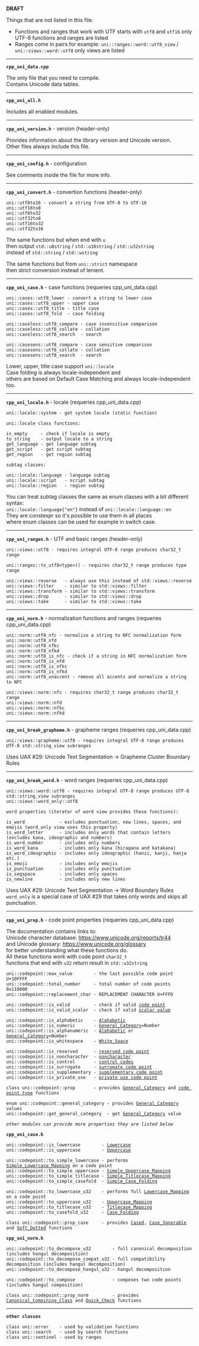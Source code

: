 **DRAFT**

Things that are not listed in this file:
- Functions and ranges that work with UTF starts with `utf8` and `utf16` only UTF-8 functions and ranges are listed
- Ranges come in pairs for example: `uni::ranges::word::utf8_view` / `uni::views::word::utf8` only views are listed

---

**`cpp_uni_data.cpp`**

The only file that you need to compile.<br>
Contains Unicode data tables.<br>

---

**`cpp_uni_all.h`**

Includes all enabled modules.

---

**`cpp_uni_version.h`** - version (header-only)

Provides information about the library version and Unicode version.<br>
Other files always include this file.

---

**`cpp_uni_config.h`** - configuration

See comments inside the file for more info.

---

**`cpp_uni_convert.h`** - convertion functions (header-only)
```
uni::utf8to16 - convert a string from UTF-8 to UTF-16
uni::utf16to8
uni::utf8to32
uni::utf32to8
uni::utf16to32
uni::utf32to16
```
The same functions but when end with `u`<br>
then output `std::u8string` / `std::u16string` / `std::u32string`<br>
instead of `std::string` / `std::wstring`

The same functions but from `uni::strict` namespace<br>
then strict conversion instead of lenient.

---

**`cpp_uni_case.h`** - case functions (requeries cpp_uni_data.cpp)
```
uni::cases::utf8_lower - convert a string to lower case
uni::cases::utf8_upper - upper case
uni::cases::utf8_title - title case
uni::cases::utf8_fold  - case folding

uni::caseless::utf8_compare - case insensitive comparison
uni::caseless::utf8_collate - collation
uni::caseless::utf8_search  - search

uni::casesens::utf8_compare - case sensitive comparison
uni::casesens::utf8_collate - collation
uni::casesens::utf8_search  - search
```
Lower, upper, title case support `uni::locale`<br>
Case folding is always locale-independent and<br>
others are based on Default Case Matching and always locale-independent too.

---

**`cpp_uni_locale.h`** - locale (requeries cpp_uni_data.cpp)
```
uni::locale::system - get system locale (static function)

uni::locale class functions:

is_empty     - check if locale is empty
to_string    - output locale to a string
get_language - get language subtag
get_script   - get script subtag
get_region   - get region subtag

subtag classes:

uni::locale::language - language subtag
uni::locale::script   - script subtag
uni::locale::region   - region subtag
```
You can treat subtag classes the same as enum classes with a bit different syntax:<br>
`uni::locale::language{"en"}` instead of `uni::locale::language::en`<br>
They are constexpr so it's possible to use them in all places<br>
where enum classes can be used for example in switch case.

---

**`cpp_uni_ranges.h`** - UTF and basic ranges (header-only)
```
uni::views::utf8 - requires integral UTF-8 range produces char32_t range

uni::ranges::to_utf8<type>() - requires char32_t range produces type range

uni::views::reverse   - always use this instead of std::views::reverse
uni::views::filter    - similar to std::views::filter
uni::views::transform - similar to std::views::transform
uni::views::drop      - similar to std::views::drop
uni::views::take      - similar to std::views::take
```
---

**`cpp_uni_norm.h`** - normalization functions and ranges (requeries cpp_uni_data.cpp)
```
uni::norm::utf8_nfc - normalize a string to NFC normalization form
uni::norm::utf8_nfd
uni::norm::utf8_nfkc
uni::norm::utf8_nfkd
uni::norm::utf8_is_nfc - check if a string in NFC normalization form
uni::norm::utf8_is_nfd
uni::norm::utf8_is_nfkc
uni::norm::utf8_is_nfkd
uni::norm::utf8_unaccent - remove all accents and normalize a string to NFC

uni::views::norm::nfc - requires char32_t range produces char32_t range
uni::views::norm::nfd
uni::views::norm::nfkc
uni::views::norm::nfkd
```
---

**`cpp_uni_break_grapheme.h`** - grapheme ranges (requeries cpp_uni_data.cpp)
```
uni::views::grapheme::utf8 - requires integral UTF-8 range produces UTF-8 std::string_view subranges
```
Uses UAX #29: Unicode Text Segmentation -> Grapheme Cluster Boundary Rules

---

**`cpp_uni_break_word.h`** - word ranges (requeries cpp_uni_data.cpp)
```
uni::views::word::utf8 - requires integral UTF-8 range produces UTF-8 std::string_view subranges
uni::views::word_only::utf8

word properties (iterator of word view provides these functions):

is_word             - excludes punctuation, new lines, spaces, and emojis (word_only view uses this property)
is_word_letter      - includes only words that contain letters (excludes kana, ideographic and numbers)
is_word_number      - includes only numbers
is_word_kana        - includes only kana (hiragana and katakana)
is_word_ideographic - includes only ideographic (hanzi, kanji, hanja etc.)
is_emoji            - includes only emojis
is_punctuation      - includes only punctuation
is_segspace         - includes only spaces
is_newline          - includes only new lines
```
Uses UAX #29: Unicode Text Segmentation -> Word Boundary Rules<br>
`word_only` is a special case of UAX #29 that takes only words and skips all punctuation.

---

**`cpp_uni_prop.h`** - code point properties (requeries cpp_uni_data.cpp)

The documentation contains links to:<br>
Unicode character database: https://www.unicode.org/reports/tr44 <br>
and Unicode glossary: https://www.unicode.org/glossary <br>
for better understanding what these functions do.<br>
All these functions work with code point `char32_t` <br>
functions that end with `u32` return result in `std::u32string`

<pre><code>uni::codepoint::max_value        - the last possible code point U+10FFFF
uni::codepoint::total_number     - total number of code points 0x110000
uni::codepoint::replacement_char - REPLACEMENT CHARACTER U+FFFD

uni::codepoint::is_valid         - check if valid <a href="https://www.unicode.org/glossary/#code_point">code point</a>
uni::codepoint::is_valid_scalar  - check if valid <a href="https://www.unicode.org/glossary/#unicode_scalar_value">scalar value</a>

uni::codepoint::is_alphabetic    - <a href="https://www.unicode.org/reports/tr44/#Alphabetic">Alphabetic</a>
uni::codepoint::is_numeric       - <a href="https://www.unicode.org/reports/tr44/#General_Category_Values">General_Category</a>=Number
uni::codepoint::is_alphanumeric  - <a href="https://www.unicode.org/reports/tr44/#Alphabetic">Alphabetic</a> or <a href="https://www.unicode.org/reports/tr44/#General_Category_Values">General_Category</a>=Number
uni::codepoint::is_whitespace    - <a href="https://www.unicode.org/reports/tr44/#White_Space">White_Space</a>

uni::codepoint::is_reserved      - <a href="https://www.unicode.org/glossary/#reserved_code_point">reserved code point</a>
uni::codepoint::is_noncharacter  - <a href="https://www.unicode.org/glossary/#noncharacter">noncharacter</a>
uni::codepoint::is_control       - <a href="https://www.unicode.org/glossary/#control_codes">control codes</a>
uni::codepoint::is_surrogate     - <a href="https://www.unicode.org/glossary/#surrogate_code_point">surrogate code point</a>
uni::codepoint::is_supplementary - <a href="https://www.unicode.org/glossary/#supplementary_code_point">supplementary code point</a>
uni::codepoint::is_private_use   - <a href="https://www.unicode.org/glossary/#private_use_code_point">private use code point</a>

class uni::codepoint::prop       - provides <a href="https://www.unicode.org/reports/tr44/#General_Category_Values">General_Category</a> and <a href="https://www.unicode.org/glossary/#code_point_type">code point type</a> functions

enum uni::codepoint::general_category - provides <a href="https://www.unicode.org/reports/tr44/#General_Category_Values">General_Category</a> values
uni::codepoint::get_general_category  - get <a href="https://www.unicode.org/reports/tr44/#General_Category_Values">General_Category</a> value

<i>other modules can provide more properties they are listed below</i>

<b>cpp_uni_case.h</b>

uni::codepoint::is_lowercase        - <a href="https://www.unicode.org/reports/tr44/#Lowercase">Lowercase</a>
uni::codepoint::is_uppercase        - <a href="https://www.unicode.org/reports/tr44/#Uppercase">Uppercase</a>

uni::codepoint::to_simple_lowercase - performs <a href="https://unicode.org/reports/tr44/#Simple_Lowercase_Mapping">Simple_Lowercase_Mapping</a> on a code point
uni::codepoint::to_simple_uppercase - <a href="https://www.unicode.org/reports/tr44/#Simple_Uppercase_Mapping">Simple_Uppercase_Mapping</a>
uni::codepoint::to_simple_titlecase - <a href="https://www.unicode.org/reports/tr44/#Simple_Titlecase_Mapping">Simple_Titlecase_Mapping</a>
uni::codepoint::to_simple_casefold  - <a href="https://www.unicode.org/reports/tr44/#Simple_Case_Folding">Simple_Case_Folding</a>

uni::codepoint::to_lowercase_u32    - performs full <a href="https://unicode.org/reports/tr44/#Lowercase_Mapping">Lowercase_Mapping</a> on a code point
uni::codepoint::to_uppercase_u32    - <a href="https://www.unicode.org/reports/tr44/#Uppercase_Mapping">Uppercase_Mapping</a>
uni::codepoint::to_titlecase_u32    - <a href="https://www.unicode.org/reports/tr44/#Titlecase_Mapping">Titlecase_Mapping</a>
uni::codepoint::to_casefold_u32     - <a href="https://www.unicode.org/reports/tr44/#Case_Folding">Case_Folding</a>

class uni::codepoint::prop_case     - provides <a href="https://www.unicode.org/reports/tr44/#Cased">Cased</a>, <a href="https://www.unicode.org/reports/tr44/#Case_Ignorable">Case_Ignorable</a> and <a href="https://www.unicode.org/reports/tr44/#Soft_Dotted">Soft_Dotted</a> functions

<b>cpp_uni_norm.h</b>

uni::codepoint::to_decompose_u32        - full canonical decomposition (includes hangul decomposition)
uni::codepoint::to_decompose_compat_u32 - full compatibility decomposition (includes hangul decomposition)
uni::codepoint::to_decompose_hangul_u32 - hangul decomposition

uni::codepoint::to_compose              - composes two code points (includes hangul composition)

class uni::codepoint::prop_norm         - provides <a href="https://www.unicode.org/reports/tr44/#Canonical_Combining_Class">Canonical_Compining_Class</a> and <a href="https://www.unicode.org/reports/tr44/#QC_Values_Table">Quick_Check</a> functions
</code></pre>

---

**`other classes`**
```
class uni::error    - used by validation functions
class uni::search   - used by search functions
class uni::sentinel - used by ranges
```
